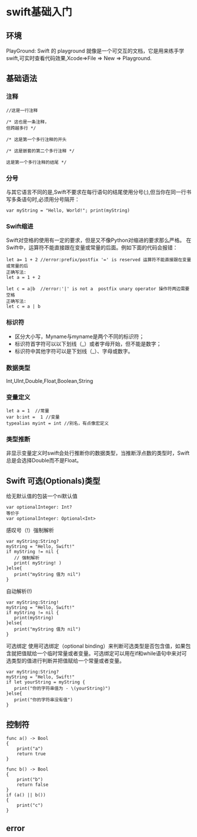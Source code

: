 swift基础入门
===================

## 环境
PlayGround: Swift 的 playground 就像是一个可交互的文档，它是用来练手学swift,可实时查看代码效果,Xcode=>File => New => Playground.

## 基础语法
### 注释
```
//这是一行注释

/* 这也是一条注释，
但跨越多行 */

/* 这是第一个多行注释的开头

/* 这是嵌套的第二个多行注释 */

这是第一个多行注释的结尾 */
```

### 分号
与其它语言不同的是,Swift不要求在每行语句的结尾使用分号(;),但当你在同一行书写多条语句时,必须用分号隔开：
```
var myString = "Hello, World!"; print(myString)
```

### Swift缩进
Swift对空格的使用有一定的要求，但是又不像Python对缩进的要求那么严格。
在Swift中，运算符不能直接跟在变量或常量的后面。例如下面的代码会报错：
```
let a= 1 + 2 //error:prefix/postfix '=' is reserved 运算符不能直接跟在变量或常量的后
正确写法:
let a = 1 + 2

let c = a|b  //error:'|' is not a  postfix unary operator 操作符两边需要空格
正确写法:
let c = a | b
```

### 标识符
+ 区分大小写，Myname与myname是两个不同的标识符；
+ 标识符首字符可以以下划线（_）或者字母开始，但不能是数字；
+ 标识符中其他字符可以是下划线（_）、字母或数字。

### 数据类型
Int,UInt,Double,Float,Boolean,String

### 变量定义
```
let a = 1  //常量
var b:int =  1 //变量
typealias myint = int //别名，有点像宏定义
```

### 类型推断
非显示变量定义时swift会处行推断你的数据类型，当推断浮点数的类型时，Swift总是会选择Double而不是Float。


## Swift 可选(Optionals)类型
给无默认值的包装一个ni默认值
```
var optionalInteger: Int?
等价于
var optionalInteger: Optional<Int>
```
感叹号（!）强制解析
```
var myString:String?
myString = "Hello, Swift!"
if myString != nil {
   // 强制解析
   print( myString! )
}else{
   print("myString 值为 nil")
}
```
自动解析(!)
```
var myString:String!
myString = "Hello, Swift!"
if myString != nil {
   print(myString)
}else{
   print("myString 值为 nil")
}
```
可选绑定
使用可选绑定（optional binding）来判断可选类型是否包含值，如果包含就把值赋给一个临时常量或者变量。可选绑定可以用在if和while语句中来对可选类型的值进行判断并把值赋给一个常量或者变量。
```
var myString:String?
myString = "Hello, Swift!"
if let yourString = myString {
   print("你的字符串值为 - \(yourString)")
}else{
   print("你的字符串没有值")
}
```

## 控制符
```
func a() -> Bool
{
    print("a")
    return true
}

func b() -> Bool
{
    print("b")
    return false
}
if (a() || b())
{
    print("c")
}
```

## error
